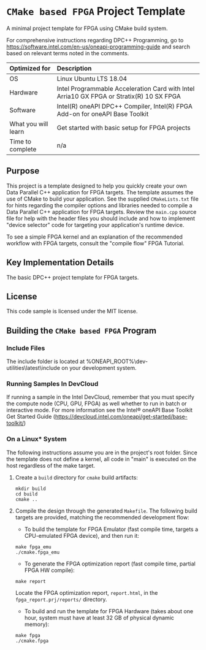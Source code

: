 # `CMake based FPGA` Project Template
A minimal project template for FPGA using CMake build system.

For comprehensive instructions regarding DPC++ Programming, go to https://software.intel.com/en-us/oneapi-programming-guide and search based on relevant terms noted in the comments.

| Optimized for                     | Description
|:---                               |:---
| OS                                | Linux Ubuntu LTS 18.04
| Hardware                          | Intel Programmable Acceleration Card with Intel Arria10 GX FPGA or Stratix(R) 10 SX FPGA
| Software                          | Intel(R) oneAPI DPC++ Compiler, Intel(R) FPGA Add-on for oneAPI Base Toolkit
| What you will learn               | Get started with basic setup for FPGA projects
| Time to complete                  | n/a

## Purpose
This project is a template designed to help you quickly create your own Data Parallel C++ application for FPGA targets. The template assumes the use of CMake to build your application. See the supplied `CMakeLists.txt` file for hints regarding the compiler options and libraries needed to compile a Data Parallel C++ application for FPGA targets. Review the `main.cpp` source file for help with the header files you should include and how to implement "device selector" code for targeting your application's runtime device.

To see a simple FPGA kernel and an explanation of the recommended workflow with FPGA targets, consult the "compile flow" FPGA Tutorial.

## Key Implementation Details
The basic DPC++ project template for FPGA targets.

## License
This code sample is licensed under the MIT license.

## Building the `CMake based FPGA` Program

### Include Files
The include folder is located at %ONEAPI_ROOT%\dev-utilities\latest\include on your development system.

### Running Samples In DevCloud
If running a sample in the Intel DevCloud, remember that you must specify the compute node (CPU, GPU, FPGA) as well whether to run in batch or interactive mode. For more information see the Intel® oneAPI Base Toolkit Get Started Guide (https://devcloud.intel.com/oneapi/get-started/base-toolkit/)

### On a Linux* System
The following instructions assume you are in the project's root folder. Since the template does not define a kernel, all code in "main" is executed on the host regardless of the make target.

1. Create a `build` directory for `cmake` build artifacts:

    ```
    mkdir build
    cd build
    cmake ..
    ```
2. Compile the design through the generated `Makefile`. The following build targets are provided, matching the recommended development flow:

   * To build the template for FPGA Emulator (fast compile time, targets a CPU-emulated FPGA device), and then run it:

    ```
    make fpga_emu
    ./cmake.fpga_emu
    ```

   * To generate the FPGA optimization report (fast compile time, partial FPGA HW compile):

    ```
    make report
    ```
    Locate the FPGA optimization report, `report.html`, in the `fpga_report.prj/reports/` directory.

   * To build and run the template for FPGA Hardware (takes about one hour, system must have at least 32 GB of physical dynamic memory):

    ```
    make fpga
    ./cmake.fpga
    ```
